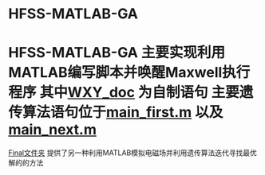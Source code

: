 HFSS-MATLAB-GA
=========================
HFSS-MATLAB-GA
主要实现利用MATLAB编写脚本并唤醒Maxwell执行程序
其中[WXY_doc](https://github.com/fusuguo/MATLAB-Maxwell-GA/tree/main/WXY_doc) 
为自制语句
主要遗传算法语句位于[main_first.m](https://github.com/fusuguo/MATLAB-Maxwell-GA/blob/main/main_first.m) 以及 [main_next.m](https://github.com/fusuguo/MATLAB-Maxwell-GA/blob/main/main_next.m)
=========================
[Final文件夹](https://github.com/fusuguo/MATLAB-Maxwell-GA/tree/main/final) 提供了另一种利用MATLAB模拟电磁场并利用遗传算法迭代寻找最优解的的方法